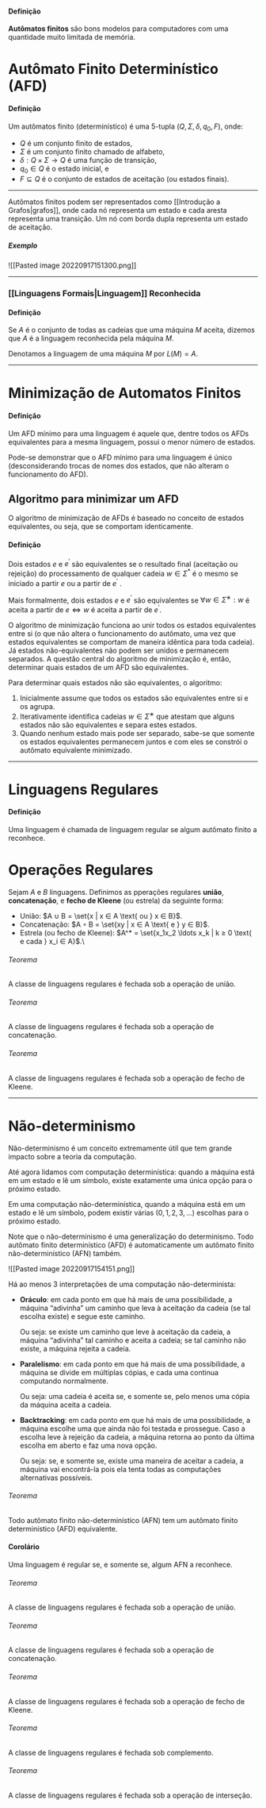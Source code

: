 #### Definição
**Autômatos finitos** são bons modelos para computadores com uma quantidade muito limitada de memória.

# Autômato Finito Determinístico (AFD)
#### Definição
Um autômatos finito (determinístico) é uma 5-tupla $(Q, Σ, δ, q_0, F)$, onde:

- $Q$ é um conjunto finito de estados,
- $Σ$ é um conjunto finito chamado de alfabeto,
- $δ : Q × Σ → Q$ é uma função de transição,
- $q_0 ∈ Q$ é o estado inicial, e
- $F ⊆ Q$ é o conjunto de estados de aceitação (ou estados finais).

---

Autômatos finitos podem ser representados como [[Introdução a Grafos|grafos]], onde cada nó representa um estado e cada aresta representa uma transição. Um nó com borda dupla representa um estado de aceitação.

##### Exemplo
![[Pasted image 20220917151300.png]]

---

### [[Linguagens Formais|Linguagem]] Reconhecida
#### Definição
Se $A$ é o conjunto de todas as cadeias que uma máquina $M$ aceita, dizemos que $A$ é a linguagem reconhecida pela máquina $M$.

Denotamos a linguagem de uma máquina $M$ por $L(M) = A$.

---

# Minimização de Automatos Finitos
#### Definição
Um AFD mínimo para uma linguagem é aquele que, dentre todos os AFDs equivalentes para a mesma linguagem, possui o menor número de estados.

Pode-se demonstrar que o AFD mínimo para uma linguagem é único (desconsiderando trocas de nomes dos estados, que não alteram o funcionamento do AFD).

## Algoritmo para minimizar um AFD
O algoritmo de minimização de AFDs é baseado no conceito de estados equivalentes, ou seja, que se comportam identicamente.

#### Definição
Dois estados $e$ e $e^\prime$ são equivalentes se o resultado final (aceitação ou rejeição) do processamento de qualquer cadeia $w ∈ Σ^*$ é o mesmo se iniciado a partir $e$ ou a partir de $e^\prime$ .

Mais formalmente, dois estados $e$ e $e^\prime$ são equivalentes se $∀w ∈ Σ^∗ : w$ é aceita a partir de $e ⇔ w$ é aceita a partir de $e^\prime$.

O algoritmo de minimização funciona ao unir todos os estados equivalentes entre si (o que não altera o funcionamento do autômato, uma vez que estados equivalentes se comportam de maneira idêntica para toda cadeia). Já estados não-equivalentes não podem ser unidos e permanecem separados.
A questão central do algoritmo de minimização é, então, determinar quais estados de um AFD são equivalentes.

Para determinar quais estados não são equivalentes, o algoritmo:
1. Inicialmente assume que todos os estados são equivalentes entre si e os agrupa.
2. Iterativamente identifica cadeias $w ∈ Σ^∗$ que atestam que alguns estados não são equivalentes e separa estes estados.
3. Quando nenhum estado mais pode ser separado, sabe-se que somente os estados equivalentes permanecem juntos e com eles se constrói o autômato equivalente minimizado.

---

# Linguagens Regulares
#### Definição
Uma linguagem é chamada de linguagem regular se algum autômato finito a reconhece.

# Operações Regulares
Sejam $A$ e $B$ linguagens. Definimos as pperações regulares **união**, **concatenação**, e **fecho de Kleene** (ou estrela) da seguinte forma:
- União: $A ∪ B = \set{x | x ∈ A \text{ ou } x ∈ B}$.
- Concatenação: $A ◦ B = \set{xy | x ∈ A \text{ e } y ∈ B}$. 
- Estrela (ou fecho de Kleene): $A^* = \set{x_1x_2 \ldots x_k | k ≥ 0 \text{ e cada } x_i ∈ A}$.\

###### Teorema
A classe de linguagens regulares  é fechada sob a operação de união.

###### Teorema
A classe de linguagens regulares  é fechada sob a operação de concatenação.

###### Teorema
A classe de linguagens regulares  é fechada sob a operação de fecho de Kleene.

---
# Não-determinismo

Não-determinismo é um conceito extremamente útil que tem grande impacto sobre a teoria da computação.

Até agora lidamos com computação determinística: quando a máquina está em um estado e lê um símbolo, existe exatamente uma única opção para o próximo estado.

Em uma computação não-determinística, quando a máquina está em um estado e lê um símbolo, podem existir várias $(0, 1, 2, 3, . . .)$ escolhas para o próximo estado.

Note que o não-determinismo é uma generalização do determinismo. Todo autômato finito determinístico (AFD) é automaticamente um autômato finito não-determinístico (AFN) também.

![[Pasted image 20220917154151.png]]

Há ao menos 3 interpretações de uma computação não-determinista:
- **Oráculo**: em cada ponto em que há mais de uma possibilidade, a máquina “adivinha” um caminho que leva à aceitação da cadeia (se tal escolha existe) e segue este caminho. 
  
  Ou seja: se existe um caminho que leve à aceitação da cadeia, a máquina “adivinha” tal caminho e aceita a cadeia; se tal caminho não existe, a máquina rejeita a cadeia.
  
- **Paralelismo**: em cada ponto em que há mais de uma possibilidade, a máquina se divide em múltiplas cópias, e cada uma continua computando normalmente.
  
   Ou seja: uma cadeia é aceita se, e somente se, pelo menos uma cópia da máquina aceita a cadeia.

- **Backtracking**: em cada ponto em que há mais de uma possibilidade, a máquina escolhe uma que ainda não foi testada e prossegue. Caso a escolha leve à rejeição da cadeia, a máquina retorna ao ponto da última escolha em aberto e faz uma nova opção. 
  
   Ou seja: se, e somente se, existe uma maneira de aceitar a cadeia, a máquina vai encontrá-la pois ela tenta todas as computações alternativas possíveis.

###### Teorema
Todo autômato finito não-determinístico (AFN) tem um autômato finito determinístico (AFD) equivalente.

#### Corolário
Uma linguagem é regular se, e somente se, algum AFN a reconhece.

###### Teorema
A classe de linguagens regulares é fechada sob a operação de união.

###### Teorema
A classe de linguagens regulares é fechada sob a operação de concatenação.

###### Teorema
A classe de linguagens regulares é fechada sob a operação de fecho de Kleene.

###### Teorema
A classe de linguagens regulares é fechada sob complemento.

###### Teorema
A classe de linguagens regulares é fechada sob a operação de interseção.